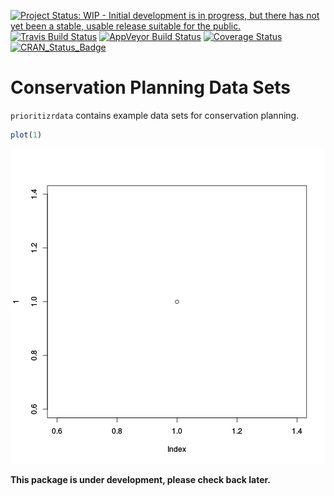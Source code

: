 [![Project Status: WIP - Initial development is in progress, but there has not yet been a stable, usable release suitable for the public.](http://www.repostatus.org/badges/latest/wip.svg)](http://www.repostatus.org/#wip)
[![Travis Build Status](https://img.shields.io/travis/prioritizr/prioritizrdata/master.svg?label=Mac%20OSX%20%26%20Linux)](https://travis-ci.org/prioritizr/prioritizrdata)
[![AppVeyor Build Status](https://img.shields.io/appveyor/ci/prioritizr/prioritizrdata/master.svg?label=Windows)](https://ci.appveyor.com/project/prioritizr/prioritizrdata)
[![Coverage Status](https://codecov.io/github/prioritizr/prioritizrdatadata/coverage.svg?branch=master)](https://codecov.io/github/prioritizr/prioritizrdata?branch=master)
[![CRAN_Status_Badge](http://www.r-pkg.org/badges/version/prioritizrdata)](https://CRAN.R-project.org/package=prioritizrdata)

# Conservation Planning Data Sets

`prioritizrdata` contains example data sets for conservation planning.


```r
plot(1)
```

![plot of chunk unnamed-chunk-1](inst/vign/readme-figure/unnamed-chunk-1-1.png)

**This package is under development, please check back later.**
